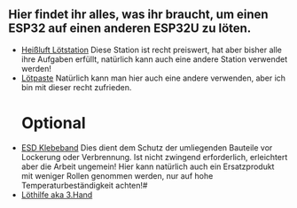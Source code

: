 ## Hier findet ihr alles, was ihr braucht, um einen ESP32 auf einen anderen ESP32U zu löten.

 - [Heißluft Lötstation](https://www.amazon.de/dp/B0CGNFK249) Diese Station ist recht preiswert, hat aber bisher alle ihre Aufgaben erfüllt, natürlich kann auch eine andere Station verwendet werden!
 - [Lötpaste](https://www.amazon.de/dp/B0DBLQH34L) Natürlich kann man hier auch eine andere verwenden, aber ich bin mit dieser recht zufrieden.
   # Optional
 - [ESD Klebeband](https://www.amazon.de/dp/B07W7RD1NB) Dies dient dem Schutz der umliegenden Bauteile vor Lockerung oder Verbrennung. Ist nicht zwingend erforderlich, erleichtert aber die Arbeit ungemein! Hier kann natürlich auch ein Ersatzprodukt mit weniger 
  Rollen genommen werden, nur auf hohe Temperaturbeständigkeit achten!#
 - [Löthilfe aka 3.Hand](https://www.amazon.de/L%C3%B6tstation-Lupenlampe-Metallarme-Liebhaber-Schmuckhersteller/dp/B09Y982LZR/ref=sr_1_6?__mk_de_DE=%C3%85M%C3%85%C5%BD%C3%95%C3%91&sr=8-6)
